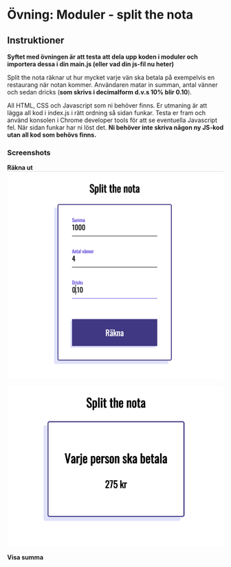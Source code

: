# Övning: Moduler - split the nota


## Instruktioner

**Syftet med övningen är att testa att dela upp koden i moduler och importera dessa i din main.js (eller vad din js-fil nu heter)**

Split the nota räknar ut hur mycket varje vän ska betala på exempelvis en restaurang när notan kommer. Användaren matar in summan, antal vänner och sedan dricks (**som skrivs i decimalform d.v.s 10% blir 0.10**).

All HTML, CSS och Javascript som ni behöver finns. Er utmaning är att lägga all kod i index.js i rätt ordning så sidan funkar. Testa er fram och använd konsolen i Chrome developer tools för att se eventuella Javascript fel. När sidan funkar har ni löst det. **Ni behöver inte skriva någon ny JS-kod utan all kod som behövs finns.**


### Screenshots

**Räkna ut**
![alt text](screenshots/Screen-calculate.png)


![alt text](screenshots/Screen-result.png)

**Visa summa**
